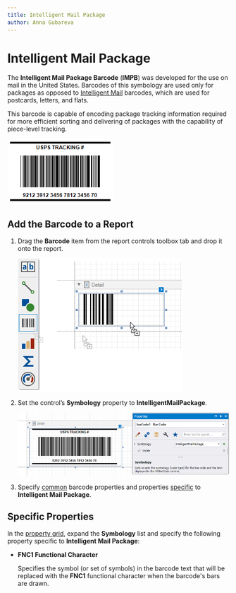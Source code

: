 ```yaml
---
title: Intelligent Mail Package
author: Anna Gubareva
---
```

# Intelligent Mail Package

The **Intelligent Mail Package Barcode** (**IMPB**) was developed for the use on mail in the United States. Barcodes of this symbology are used only for packages as opposed to [Intelligent Mail](intelligent-mail.md) barcodes, which are used for postcards, letters, and flats.

This barcode is capable of encoding package tracking information required for more efficient sorting and delivering of packages with the capability of piece-level tracking.

![](../../../../../images/eurd-win-bar-code-intelligent-mail-package.png)

## Add the Barcode to a Report

1. Drag the **Barcode** item from the report controls toolbox tab and drop it onto the report. 

    ![](../../../../../images/drag-and-drop-barcode.png)

2. Set the control’s **Symbology** property to **IntelligentMailPackage**. 

    ![](../../../../../images/intelligent-mail-package-in-designer.png)

3. Specify [common](add-bar-codes-to-a-report.md) barcode properties and properties [specific](#specific-properties) to **Intelligent Mail Package**.

## Specific Properties

In the [property grid](../../report-designer-tools/ui-panels/property-grid-tabbed-view.md), expand the **Symbology** list and specify the following property specific to **Intelligent Mail Package**:

* **FNC1 Functional Character**
	
	Specifies the symbol (or set of symbols) in the barcode text that will be replaced with the **FNC1** functional character when the barcode's bars are drawn.